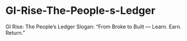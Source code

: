 # GI-Rise-The-People-s-Ledger
GI Rise: The People’s Ledger Slogan: “From Broke to Built — Learn. Earn. Return.”
